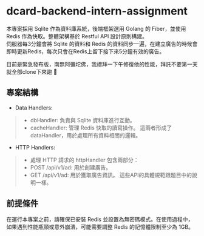 # dcard-backend-intern-assignment
本專案採用 Sqlite 作為資料庫系統，後端框架選用 Golang 的 Fiber，並使用 Redis 作為快取。整體架構基於 Restful API 設計原則構建。<br>
伺服器每3分鐘會將 Sqlite 的資料和 Redis 的資料同步一遍，在建立廣告的時候會即時更新Redis，每次只會在Redis上留下接下來5分鐘有效的廣告。

目前是緊急發布版，南無阿彌坨佛，我禮拜一下午修復他的性能，拜託不要第一天就全部clone下來跑 🙏

## 專案結構
- Data Handlers:
> - dbHandler: 負責與 Sqlite 資料庫進行互動。
> - cacheHandler: 管理 Redis 快取的讀寫操作。
這兩者形成了 dataHandler，用於處理所有資料相關的邏輯。

- HTTP Handlers:
> - 處理 HTTP 請求的 httpHandler 包含兩部分：
> - POST /api/v1/ad: 用於創建廣告。
> - GET /api/v1/ad: 用於獲取廣告資訊。
這些API的具體規範跟題目中的說明一樣。

## 前提條件
在運行本專案之前，請確保已安裝 Redis 並設置為無密碼模式。在使用過程中，如果遇到性能瓶頸或意外崩潰，可能需要調整 Redis 的記憶體限制至少為 1GB。

